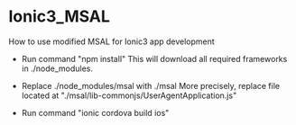 # Ionic3_MSAL

How to use modified MSAL for Ionic3 app development

- Run command "npm install"
	This will download all required frameworks in ./node_modules.

- Replace ./node_modules/msal with ./msal
	More precisely, replace file located at "./msal/lib-commonjs/UserAgentApplication.js"

- Run command "ionic cordova build ios"